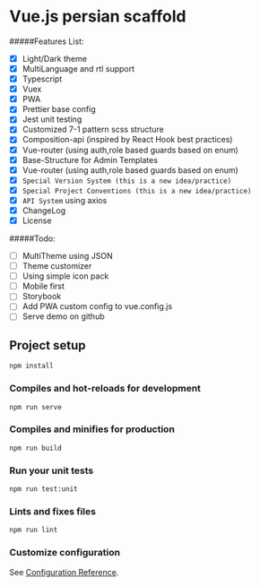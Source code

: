 # Vue.js persian scaffold

#####Features List:

- [x] Light/Dark theme
- [x] MultiLanguage and rtl support
- [x] Typescript
- [x] Vuex
- [x] PWA
- [x] Prettier base config
- [x] Jest unit testing
- [x] Customized 7-1 pattern scss structure
- [x] Composition-api (inspired by React Hook best practices)
- [x] Vue-router (using auth,role based guards based on enum)
- [x] Base-Structure for Admin Templates
- [x] Vue-router (using auth,role based guards based on enum)
- [x] `Special Version System (this is a new idea/practice)`
- [x] `Special Project Conventions (this is a new idea/practice)`
- [x] `API System` using axios
- [x] ChangeLog
- [x] License

#####Todo:

- [ ] MultiTheme using JSON
- [ ] Theme customizer
- [ ] Using simple icon pack
- [ ] Mobile first
- [ ] Storybook
- [ ] Add PWA custom config to vue.config.js
- [ ] Serve demo on github

## Project setup

```
npm install
```

### Compiles and hot-reloads for development

```
npm run serve
```

### Compiles and minifies for production

```
npm run build
```

### Run your unit tests

```
npm run test:unit
```

### Lints and fixes files

```
npm run lint
```

### Customize configuration

See [Configuration Reference](https://cli.vuejs.org/config/).
